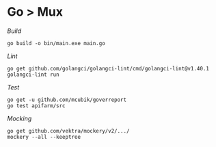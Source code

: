 # Go > Mux

*Build*
```shell
go build -o bin/main.exe main.go
```

*Lint*
```shell
go get github.com/golangci/golangci-lint/cmd/golangci-lint@v1.40.1
golangci-lint run
```

*Test*
```shell
go get -u github.com/mcubik/goverreport
go test apifarm/src
```

*Mocking*
```shell
go get github.com/vektra/mockery/v2/.../
mockery --all --keeptree
```